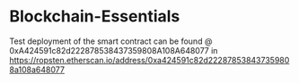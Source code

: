 # Blockchain-Essentials

Test deployment of the smart contract can be found @ 0xA424591c82d222878538437359808A108A648077 in https://ropsten.etherscan.io/address/0xa424591c82d222878538437359808a108a648077
